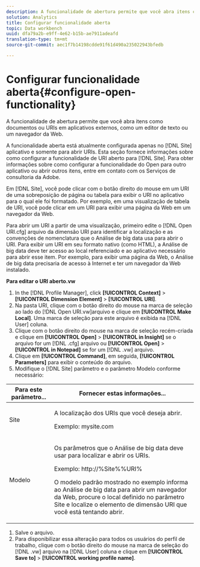 ```yaml
---
description: A funcionalidade de abertura permite que você abra itens como documentos ou URIs em aplicativos externos, como um editor de texto ou um navegador da Web.
solution: Analytics
title: Configurar funcionalidade aberta
topic: Data workbench
uuid: dfa79a2b-e9ff-4e62-b15b-ae7911adeafd
translation-type: tm+mt
source-git-commit: aec1f7b14198cdde91f61d490a235022943bfedb

---
```



# Configurar funcionalidade aberta{#configure-open-functionality}

A funcionalidade de abertura permite que você abra itens como documentos ou URIs em aplicativos externos, como um editor de texto ou um navegador da Web.

A funcionalidade aberta está atualmente configurada apenas no [!DNL Site] aplicativo e somente para abrir URIs. Esta seção fornece informações sobre como configurar a funcionalidade de URI aberto para [!DNL Site]. Para obter informações sobre como configurar a funcionalidade do Open para outro aplicativo ou abrir outros itens, entre em contato com os Serviços de consultoria da Adobe.

Em [!DNL Site], você pode clicar com o botão direito do mouse em um URI de uma sobreposição de página ou tabela para exibir o URI no aplicativo para o qual ele foi formatado. Por exemplo, em uma visualização de tabela de URI, você pode clicar em um URI para exibir uma página da Web em um navegador da Web.

Para abrir um URI a partir de uma visualização, primeiro edite o [!DNL Open URI.cfg] arquivo da dimensão URI para identificar a localização e as convenções de nomenclatura que o Análise de big data usa para abrir o URI. Para exibir um URI em seu formato nativo (como HTML), a Análise de big data deve ter acesso ao local referenciado e ao aplicativo necessário para abrir esse item. Por exemplo, para exibir uma página da Web, o Análise de big data precisaria de acesso à Internet e ter um navegador da Web instalado.

**Para editar o URI aberto.vw**

1. In the [!DNL Profile Manager], click **[!UICONTROL Context]** > **[!UICONTROL Dimension Element]** > **[!UICONTROL URI]**.
1. Na pasta URI, clique com o botão direito do mouse na marca de seleção ao lado do [!DNL Open URI.vw]arquivo e clique em **[!UICONTROL Make Local]**. Uma marca de seleção para este arquivo é exibida na [!DNL User] coluna.
1. Clique com o botão direito do mouse na marca de seleção recém-criada e clique em **[!UICONTROL Open]** > **[!UICONTROL in Insight]** se o arquivo for um [!DNL .cfg] arquivo ou **[!UICONTROL Open]** > **[!UICONTROL in Notepad]** se for um [!DNL .vw] arquivo.
1. Clique em **[!UICONTROL Command]**, em seguida, **[!UICONTROL Parameters]** para exibir o conteúdo do arquivo.
1. Modifique o [!DNL Site] parâmetro e o parâmetro Modelo conforme necessário:

<table id="table_CDB316DB271F476AB9F9B557B86AFD25"> 
 <thead> 
  <tr> 
   <th colname="col1" class="entry"> Para este parâmetro... </th> 
   <th colname="col2" class="entry"> Fornecer estas informações... </th> 
  </tr>
 </thead>
 <tbody> 
  <tr> 
   <td colname="col1"> <p>Site </p> </td> 
   <td colname="col2"> <p>A localização dos URIs que você deseja abrir. </p> <p>Exemplo: mysite.com </p> </td> 
  </tr> 
  <tr> 
   <td colname="col1"> <p>Modelo </p> </td> 
   <td colname="col2"> <p>Os parâmetros que o Análise de big data deve usar para localizar e abrir os URIs. </p> <p>Exemplo: <span class="filepath"> http://%Site%%URI%</span> </p> <p>O modelo padrão mostrado no exemplo informa ao Análise de big data para abrir um navegador da Web, procure o local definido no parâmetro <span class="wintitle"> Site</span> e localize o elemento de dimensão URI que você está tentando abrir. </p> </td> 
  </tr> 
 </tbody> 
</table>

1. Salve o arquivo.
1. Para disponibilizar essa alteração para todos os usuários do perfil de trabalho, clique com o botão direito do mouse na marca de seleção do [!DNL .vw] arquivo na [!DNL User] coluna e clique em **[!UICONTROL Save to]** > **[!UICONTROL working profile name]**.

